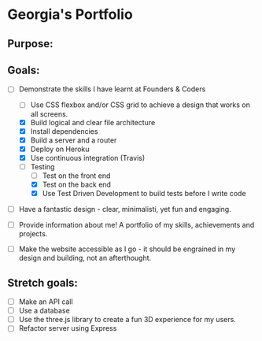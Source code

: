 # Georgia's Portfolio

## Purpose:

## Goals:
- [ ] Demonstrate the skills I have learnt at Founders & Coders
  - [ ] Use CSS flexbox and/or CSS grid to achieve a design that works on all screens.
  - [x] Build logical and clear file architecture
  - [x] Install dependencies
  - [x] Build a server and a router
  - [x] Deploy on Heroku
  - [x] Use continuous integration (Travis)
  - [ ] Testing
      - [ ] Test on the front end
      - [x] Test on the back end
      - [x] Use Test Driven Development to build tests before I write code
- [ ] Have a fantastic design - clear, minimalisti, yet fun and engaging.
- [ ] Provide information about me! A portfolio of my skills, achievements and projects.
- [ ] Make the website accessible as I go - it should be engrained in my design and building, not an afterthought.


## Stretch goals:
- [ ] Make an API call
- [ ] Use a database
- [ ] Use the three.js library to create a fun 3D experience for my users.
- [ ] Refactor server using Express
